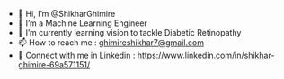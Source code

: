 - 👋 Hi, I’m @ShikharGhimire
- 👀 I’m a Machine Learning Engineer
- 🌱 I’m currently learning vision to tackle Diabetic Retinopathy
- 📫 How to reach me : ghimireshikhar7@gmail.com
- 🔗 Connect with me in Linkedin : https://www.linkedin.com/in/shikhar-ghimire-69a571151/
<!---
ShikharGhimire/ShikharGhimire is a ✨ special ✨ repository because its `README.md` (this file) appears on your GitHub profile.
You can click the Preview link to take a look at your changes.
--->
